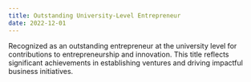 ```yaml
---
title: Outstanding University-Level Entrepreneur
date: 2022-12-01
---
```

Recognized as an outstanding entrepreneur at the university level for contributions to entrepreneurship and innovation. This title reflects significant achievements in establishing ventures and driving impactful business initiatives.
